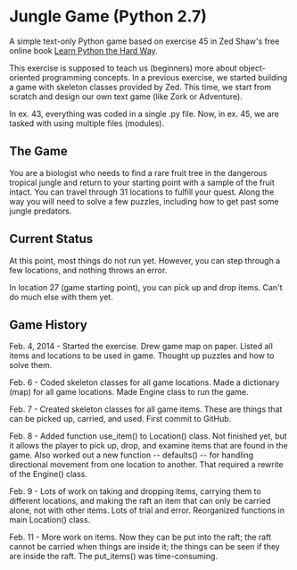 Jungle Game (Python 2.7)
========================

A simple text-only Python game based on exercise 45 in Zed Shaw's free online book [Learn Python the Hard Way](http://learnpythonthehardway.org/book/).

This exercise is supposed to teach us (beginners) more about object-oriented programming concepts. In a previous exercise, we started building a game with skeleton classes provided by Zed. This time, we start from scratch and design our own text game (like Zork or Adventure). 

In ex. 43, everything was coded in a single .py file. Now, in ex. 45, we are tasked with using multiple files (modules).

## The Game

You are a biologist who needs to find a rare fruit tree in the dangerous tropical jungle and return to your starting point with a sample of the fruit intact. You can travel through 31 locations to fulfill your quest. Along the way you will need to solve a few puzzles, including how to get past some jungle predators.

## Current Status

At this point, most things do not run yet. However, you can step through a few locations, and nothing throws an error. 

In location 27 (game starting point), you can pick up and drop items. Can't do much else with them yet.

## Game History

Feb. 4, 2014 - Started the exercise. Drew game map on paper. Listed all items and locations to be used in game. Thought up puzzles and how to solve them.

Feb. 6 - Coded skeleton classes for all game locations. Made a dictionary (map) for all game locations. Made Engine class to run the game. 

Feb. 7 - Created skeleton classes for all game items. These are things that can be picked up, carried, and used. First commit to GitHub. 

Feb. 8 - Added function use_item() to Location() class. Not finished yet, but it allows the player to pick up, drop, and examine items that are found in the game. Also worked out a new function -- defaults() -- for handling directional movement from one location to another. That required a rewrite of the Engine() class.

Feb. 9 - Lots of work on taking and dropping items, carrying them to different locations, and making the raft an item that can only be carried alone, not with other items. Lots of trial and error. Reorganized functions in main Location() class.

Feb. 11 - More work on items. Now they can be put into the raft; the raft cannot be carried when things are inside it; the things can be seen if they are inside the raft. The put_items() was time-consuming.

